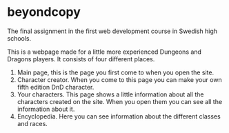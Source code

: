 # beyondcopy
The final assignment in the first web development course in Swedish high schools. 


This is a webpage made for a little more experienced Dungeons and Dragons players. It consists of four different places. 

1. Main page, this is the page you first come to when you open the site.
2. Character creator. When you come to this page you can make your own fifth edition DnD character.
3. Your characters. This page shows a little information about all the characters created on the site. When you open them you can see all the information about it.
4. Encyclopedia. Here you can see information about the different classes and races.

